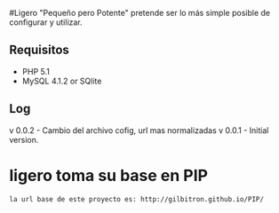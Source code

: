 
#Ligero
"Pequeño pero Potente" pretende ser lo más simple posible de configurar y utilizar.


## Requisitos
* PHP 5.1 
* MySQL 4.1.2 or SQlite 

## Log

v 0.0.2 - Cambio del archivo cofig, url mas normalizadas
v 0.0.1 - Initial version.


# ligero toma su base en PIP
    la url base de este proyecto es: http://gilbitron.github.io/PIP/
    


